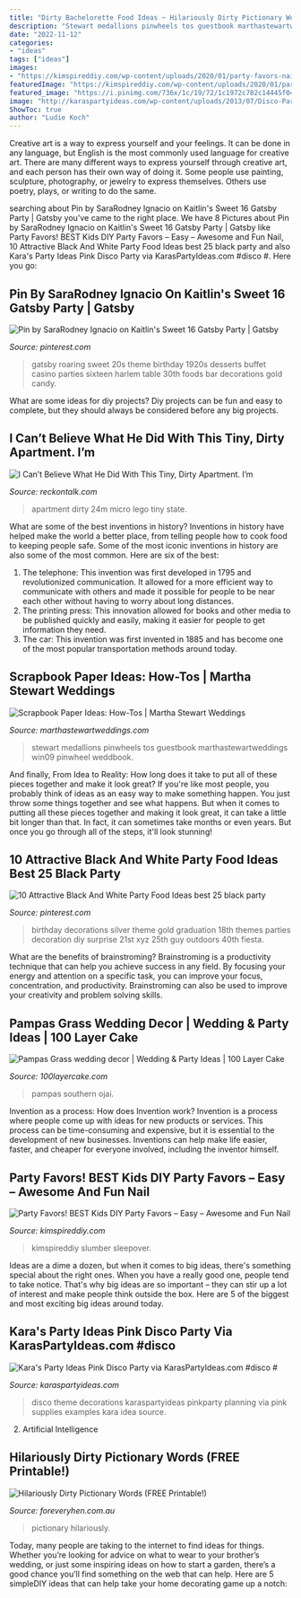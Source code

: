 ```yaml
---
title: "Dirty Bachelorette Food Ideas ~ Hilariously Dirty Pictionary Words (free Printable!)"
description: "Stewart medallions pinwheels tos guestbook marthastewartweddings win09 pinwheel weddbook"
date: "2022-11-12"
categories:
- "ideas"
tags: ["ideas"]
images:
- "https://kimspireddiy.com/wp-content/uploads/2020/01/party-favors-nail-polish-1-1.jpg"
featuredImage: "https://kimspireddiy.com/wp-content/uploads/2020/01/party-favors-nail-polish-1-1.jpg"
featured_image: "https://i.pinimg.com/736x/1c/19/72/1c1972c782c14445f04d144c11411c73--great-gatsby-party-gatsby-theme.jpg"
image: "http://karaspartyideas.com/wp-content/uploads/2013/07/Disco-Party-5_699x1009.jpg"
ShowToc: true
author: "Ludie Koch"
---
```



Creative art is a way to express yourself and your feelings. It can be done in any language, but English is the most commonly used language for creative art. There are many different ways to express yourself through creative art, and each person has their own way of doing it. Some people use painting, sculpture, photography, or jewelry to express themselves. Others use poetry, plays, or writing to do the same.

	

		
searching about Pin by SaraRodney Ignacio on Kaitlin&#039;s Sweet 16 Gatsby Party | Gatsby you've came to the right place. We have 8 Pictures about Pin by SaraRodney Ignacio on Kaitlin&#039;s Sweet 16 Gatsby Party | Gatsby like Party Favors! BEST Kids DIY Party Favors – Easy – Awesome and Fun Nail, 10 Attractive Black And White Party Food Ideas best 25 black party and also Kara&#039;s Party Ideas Pink Disco Party via KarasPartyIdeas.com #disco #. Here you go:
		
    
## Pin By SaraRodney Ignacio On Kaitlin&#039;s Sweet 16 Gatsby Party | Gatsby

<img loading=lazy src="https://i.pinimg.com/736x/1c/19/72/1c1972c782c14445f04d144c11411c73--great-gatsby-party-gatsby-theme.jpg" onerror="this.onerror=null;this.src='https://tse4.mm.bing.net/th?id=OIP.noNi_-Q-717zB2gf1buZrQHaE6&amp;pid=15.1';" alt="Pin by SaraRodney Ignacio on Kaitlin&#039;s Sweet 16 Gatsby Party | Gatsby">

_Source: pinterest.com_

>gatsby roaring sweet 20s theme birthday 1920s desserts buffet casino parties sixteen harlem table 30th foods bar decorations gold candy. 

	

What are some ideas for diy projects?
Diy projects can be fun and easy to complete, but they should always be considered before any big projects.

    
## I Can’t Believe What He Did With This Tiny, Dirty Apartment. I’m

<img loading=lazy src="https://www.reckontalk.com/wp-content/uploads/2014/11/dirty-home.jpg" onerror="this.onerror=null;this.src='https://tse1.mm.bing.net/th?id=OIP.EvD2Jo7wtjrGTk0pmuNXsgHaDz&amp;pid=15.1';" alt="I Can’t Believe What He Did With This Tiny, Dirty Apartment. I’m">

_Source: reckontalk.com_

>apartment dirty 24m micro lego tiny state. 

	

What are some of the best inventions in history?
Inventions in history have helped make the world a better place, from telling people how to cook food to keeping people safe. Some of the most iconic inventions in history are also some of the most common. Here are six of the best: 
1. The telephone: This invention was first developed in 1795 and revolutionized communication. It allowed for a more efficient way to communicate with others and made it possible for people to be near each other without having to worry about long distances. 
2. The printing press: This innovation allowed for books and other media to be published quickly and easily, making it easier for people to get information they need. 
3. The car: This invention was first invented in 1885 and has become one of the most popular transportation methods around today.

    
## Scrapbook Paper Ideas: How-Tos | Martha Stewart Weddings

<img loading=lazy src="https://assets.marthastewartweddings.com/styles/wmax-1500/d25/mwd104359_win09_guestbook/mwd104359_win09_guestbook_hd.jpg?itok=tLyjavR4" onerror="this.onerror=null;this.src='https://tse2.mm.bing.net/th?id=OIP.wjR7asZ9P1v5u_7pH7MZhAHaJQ&amp;pid=15.1';" alt="Scrapbook Paper Ideas: How-Tos | Martha Stewart Weddings">

_Source: marthastewartweddings.com_

>stewart medallions pinwheels tos guestbook marthastewartweddings win09 pinwheel weddbook. 

	

And finally, From Idea to Reality: How long does it take to put all of these pieces together and make it look great?
If you're like most people, you probably think of ideas as an easy way to make something happen. You just throw some things together and see what happens. But when it comes to putting all these pieces together and making it look great, it can take a little bit longer than that. In fact, it can sometimes take months or even years. But once you go through all of the steps, it'll look stunning!

    
## 10 Attractive Black And White Party Food Ideas Best 25 Black Party

<img loading=lazy src="https://i.pinimg.com/736x/af/74/5c/af745c44cc8fb8a854c4334bef1b4b98.jpg" onerror="this.onerror=null;this.src='https://tse1.mm.bing.net/th?id=OIP.UpHzfb7S4Gy50zwKKToHmAHaLD&amp;pid=15.1';" alt="10 Attractive Black And White Party Food Ideas best 25 black party">

_Source: pinterest.com_

>birthday decorations silver theme gold graduation 18th themes parties decoration diy surprise 21st xyz 25th guy outdoors 40th fiesta. 

	

What are the benefits of brainstroming?
Brainstroming is a productivity technique that can help you achieve success in any field. By focusing your energy and attention on a specific task, you can improve your focus, concentration, and productivity. Brainstroming can also be used to improve your creativity and problem solving skills.

    
## Pampas Grass Wedding Decor | Wedding &amp; Party Ideas | 100 Layer Cake

<img loading=lazy src="http://100lclive.s3.amazonaws.com/img/ideas/landscape/219019.jpg" onerror="this.onerror=null;this.src='https://tse2.mm.bing.net/th?id=OIP.2Qap00ES2CEYE5SqicptHgHaLH&amp;pid=15.1';" alt="Pampas Grass wedding decor | Wedding &amp; Party Ideas | 100 Layer Cake">

_Source: 100layercake.com_

>pampas southern ojai. 

	

Invention as a process: How does Invention work?
Invention is a process where people come up with ideas for new products or services. This process can be time-consuming and expensive, but it is essential to the development of new businesses. Inventions can help make life easier, faster, and cheaper for everyone involved, including the inventor himself.

    
## Party Favors! BEST Kids DIY Party Favors – Easy – Awesome And Fun Nail

<img loading=lazy src="https://kimspireddiy.com/wp-content/uploads/2020/01/party-favors-nail-polish-1-1.jpg" onerror="this.onerror=null;this.src='https://tse1.mm.bing.net/th?id=OIP.AZlRp_ewqK_VRP9TdGeqiQHaJ4&amp;pid=15.1';" alt="Party Favors! BEST Kids DIY Party Favors – Easy – Awesome and Fun Nail">

_Source: kimspireddiy.com_

>kimspireddiy slumber sleepover. 

	

Ideas are a dime a dozen, but when it comes to big ideas, there's something special about the right ones. When you have a really good one, people tend to take notice. That's why big ideas are so important – they can stir up a lot of interest and make people think outside the box. Here are 5 of the biggest and most exciting big ideas around today.

    
## Kara&#039;s Party Ideas Pink Disco Party Via KarasPartyIdeas.com #disco #

<img loading=lazy src="http://karaspartyideas.com/wp-content/uploads/2013/07/Disco-Party-5_699x1009.jpg" onerror="this.onerror=null;this.src='https://tse3.mm.bing.net/th?id=OIP.eQufktSHu-uVE4yzN1RU_gHaKs&amp;pid=15.1';" alt="Kara&#039;s Party Ideas Pink Disco Party via KarasPartyIdeas.com #disco #">

_Source: karaspartyideas.com_

>disco theme decorations karaspartyideas pinkparty planning via pink supplies examples kara idea source. 

	

2. Artificial Intelligence 

    
## Hilariously Dirty Pictionary Words (FREE Printable!)

<img loading=lazy src="http://www.foreveryhen.com.au/uploads/3/1/5/3/31534501/s742109848267324916_p606_i5_w1414.jpeg?width=640" onerror="this.onerror=null;this.src='https://tse1.mm.bing.net/th?id=OIP.3HMQM-tEks89CY-iZJv_LgHaKe&amp;pid=15.1';" alt="Hilariously Dirty Pictionary Words (FREE Printable!)">

_Source: foreveryhen.com.au_

>pictionary hilariously. 

	

Today, many people are taking to the internet to find ideas for things. Whether you’re looking for advice on what to wear to your brother’s wedding, or just some inspiring ideas on how to start a garden, there’s a good chance you’ll find something on the web that can help. Here are 5 simpleDIY ideas that can help take your home decorating game up a notch: 

